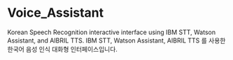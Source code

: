 # Voice_Assistant
Korean Speech Recognition interactive interface using IBM STT, Watson Assistant, and AIBRIL TTS.
IBM STT, Watson Assistant, AIBRIL TTS 를 사용한 한국어 음성 인식 대화형 인터페이스입니다.
